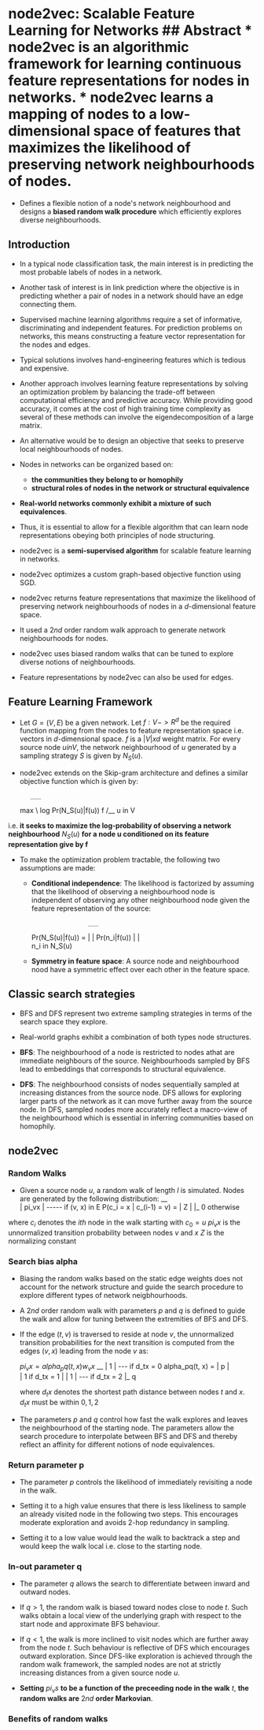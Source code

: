 # node2vec: Scalable Feature Learning for Networks ## Abstract * node2vec is an algorithmic framework for learning continuous feature representations for nodes in networks.  * node2vec learns a mapping of nodes to a low-dimensional space of features that maximizes the likelihood of preserving network neighbourhoods of nodes.

* Defines a flexible notion of a node's network neighbourhood and designs a **biased random walk procedure** which efficiently explores diverse neighbourhoods.

## Introduction

* In a typical node classification task, the main interest is in predicting the most probable labels of nodes in a network.

* Another task of interest is in link prediction where the objective is in predicting whether a pair of nodes in a network should have an edge connecting them.

* Supervised machine learning algorithms require a set of informative, discriminating and independent features. For prediction problems on networks, this means constructing a feature vector representation for the nodes and edges.

* Typical solutions involves hand-engineering features which is tedious and expensive.

* Another approach involves learning feature representations by solving an optimization problem by balancing the trade-off between computational efficiency and predictive accuracy. While providing good accuracy, it comes at the cost of high training time complexity as several of these methods can involve the eigendecomposition of a large matrix.

* An alternative would be to design an objective that seeks to preserve local neighbourhoods of nodes.

* Nodes in networks can be organized based on:
	* **the communities they belong to or homophily**
	* **structural roles of nodes in the network or structural equivalence**
* **Real-world networks commonly exhibit a mixture of such equivalences**.

* Thus, it is essential to allow for a flexible algorithm that can learn node representations obeying both principles of node structuring.

* node2vec is a **semi-supervised algorithm** for scalable feature learning in networks.

* node2vec optimizes a custom graph-based objective function using SGD.

* node2vec returns feature representations that maximize the likelihood of preserving network neighbourhoods of nodes in a $d$-dimensional feature space.

* It used a $2nd$ order random walk approach to generate network neighbourhoods for nodes.

* node2vec uses biased random walks that can be tuned to explore diverse notions of neighbourhoods.

* Feature representations by node2vec can also be used for edges.

## Feature Learning Framework

* Let $G = (V, E)$ be a given network. Let $f: V -> R^d$ be the required function mapping from the nodes to feature representation space i.e. vectors in $d$-dimensional space. $f$ is a $|V| x d$ weight matrix. For every source node $u in V$, the network neighbourhood of $u$ generated by a sampling strategy $S$ is given by $N_S(u)$.

* node2vec extends on the Skip-gram architecture and defines a similar objective function which is given by:
	
		 ___	
	max  \	 log Pr(N_S(u)|f(u))
	 f	 /__
		u in V 
	
 i.e. **it seeks to maximize the log-probability of observing a network neighbourhood** $N_S(u)$ **for a node u conditioned on its feature representation give by f**
 
* To make the optimization problem tractable, the following two assumptions are made:
	* **Conditional independence**: The likelihood is factorized by assuming that the likelihood of observing a neighbourhood node is independent of observing any other neighbourhood node given the feature representation of the source:
		
						  ___	
		Pr(N_S(u)|f(u)) = | | Pr(n_i|f(u))
						  | |  
				      n_i in N_S(u)
					  
	* **Symmetry in feature space**: A source node and neighbourhood nood have a symmetric effect over each other in the feature space.

## Classic search strategies

* BFS and DFS represent two extreme sampling strategies in terms of the search space they explore.

* Real-world graphs exhibit a combination of both types node structures.

* **BFS**: The neighbourhood of a node is restricted to nodes athat are immediate neighbours of the source. Neighbourhoods sampled by BFS lead to embeddings that corresponds to structural equivalence.

* **DFS**: The neighbourhood consists of nodes sequentially sampled at increasing distances from the source node. DFS allows for exploring larger parts of the network as it can move further away from the source node. In DFS, sampled nodes more accurately reflect a macro-view of the neighbourhood which is essential in inferring communities based on homophily.
## node2vec

### Random Walks

* Given a source node $u$, a random walk of length $l$ is simulated. Nodes are generated by the following distribution:
							   __	
							   |  pi_vx
							   |  -----	if (v, x) in E
    P(c_i = x | c_(i-1) = v) = |    Z
							   |
							   |_	0	otherwise
							   
 where $c_i$ denotes the $ith$ node in the walk starting with $c_0 = u$
       $pi_vx$ is the unnormalized transition probability between nodes $v$ and $x$
	   $Z$ is the normalizing constant
	   
### Search bias alpha

* Biasing the random walks based on the static edge weights does not account for the network structure and guide the search procedure to explore different types of network neigbhourhoods.

* A $2nd$ order random walk with parameters $p$ and $q$ is defined to guide the walk and allow for tuning between the extremities of BFS and DFS.

* If the edge $(t, v)$ is traversed to reside at node $v$, the unnormalized transition probabilities for the next transition is computed from the edges $(v,x)$ leading from the node $v$ as:
	
	$pi_vx = alpha_pq(t,x) w_vx$
					 __	
					 |	 1
					 |	---	if d_tx = 0
	alpha_pq(t, x) = |   p
					 |  
					 |   1	if d_tx = 1
					 |
					 |	 1
					 |	---	if d_tx = 2
					 |_	 q
	
   where $d_tx$ denotes the shortest path distance between nodes $t$ and $x$. $d_tx$ must be within ${0, 1, 2}$
   
* The parameters $p$ and $q$ control how fast the walk explores and leaves the neighbourhood of the starting node. The parameters allow the search procedure to interpolate between BFS and DFS and thereby reflect an affinity for different notions of node equivalences.

### Return parameter p

* The parameter $p$ controls the likelihood of immediately revisiting a node in the walk.

* Setting it to a high value ensures that there is less likeliness to sample an already visited node in the following two steps. This encourages moderate exploration and avoids 2-hop redundancy in sampling.

* Setting it to a low value would lead the walk to backtrack a step and would keep the walk local i.e. close to the starting node.

### In-out parameter q

* The parameter $q$ allows the search to differentiate between inward and outward nodes.

* If $q > 1$, the random walk is biased toward nodes close to node $t$. Such walks obtain a local view of the underlying graph with respect to the start node and approximate BFS behaviour.

* If $q < 1$, the walk is more inclined to visit nodes which are further away from the node $t$. Such behaviour is reflective of DFS which encourages outward exploration. Since DFS-like exploration is achieved through the random walk framework, the sampled nodes are not at strictly increasing distances from a given source node $u$.

* **Setting** $pi_vs$ **to be a function of the preceeding node in the walk** $t$, **the random walks are** $2nd$ **order Markovian**.

### Benefits of random walks


